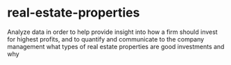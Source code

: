 # real-estate-properties
Analyze data in order to help provide insight into how a firm should invest for highest profits, and to quantify and communicate to the company management what types of real estate properties are good investments and why
